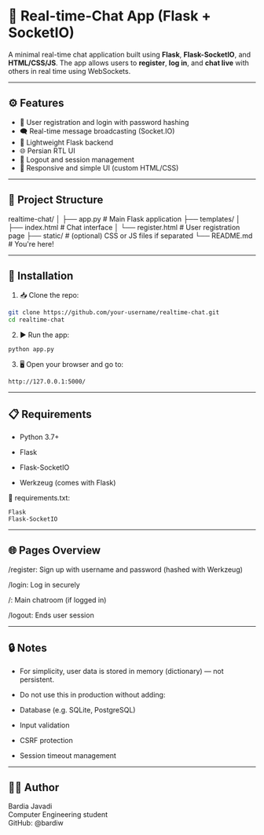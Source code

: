# 💬 Real-time-Chat App (Flask + SocketIO)

A minimal real-time chat application built using **Flask**, **Flask-SocketIO**, and **HTML/CSS/JS**. The app allows users to **register**, **log in**, and **chat live** with others in real time using WebSockets.

---

## ⚙️ Features

- 🔐 User registration and login with password hashing
- 🗨️ Real-time message broadcasting (Socket.IO)
- 📡 Lightweight Flask backend
- 🌐 Persian RTL UI
- 🚪 Logout and session management
- 📱 Responsive and simple UI (custom HTML/CSS)

---

## 📁 Project Structure

realtime-chat/
│
├── app.py # Main Flask application
├── templates/
│ ├── index.html # Chat interface
│ └── register.html # User registration page
├── static/ # (optional) CSS or JS files if separated
└── README.md # You're here!

---


## 🔧 Installation

1. 📥 Clone the repo:

```bash
git clone https://github.com/your-username/realtime-chat.git
cd realtime-chat
```

2. ▶️ Run the app:
```
python app.py
```

3.   🖥️ Open your browser and go to:
```
http://127.0.0.1:5000/
```

---

## 📋 Requirements
- Python 3.7+

- Flask

- Flask-SocketIO

- Werkzeug (comes with Flask)

📌 requirements.txt:
```
Flask
Flask-SocketIO
```

---

## 🌐 Pages Overview
/register: Sign up with username and password (hashed with Werkzeug)

/login: Log in securely

/: Main chatroom (if logged in)

/logout: Ends user session

---

## 🔒 Notes
- For simplicity, user data is stored in memory (dictionary) — not persistent.

- Do not use this in production without adding:

- Database (e.g. SQLite, PostgreSQL)

- Input validation

- CSRF protection

- Session timeout management

---

## 🧑‍💻 Author    
 Bardia Javadi    
 Computer Engineering student   
 GitHub: @bardiw
